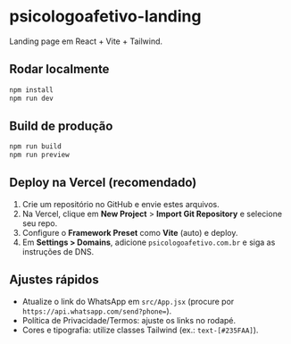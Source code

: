 # psicologoafetivo-landing

Landing page em React + Vite + Tailwind.

## Rodar localmente
```bash
npm install
npm run dev
```

## Build de produção
```bash
npm run build
npm run preview
```

## Deploy na Vercel (recomendado)
1. Crie um repositório no GitHub e envie estes arquivos.
2. Na Vercel, clique em **New Project** > **Import Git Repository** e selecione seu repo.
3. Configure o **Framework Preset** como **Vite** (auto) e deploy.
4. Em **Settings > Domains**, adicione `psicologoafetivo.com.br` e siga as instruções de DNS.

## Ajustes rápidos
- Atualize o link do WhatsApp em `src/App.jsx` (procure por `https://api.whatsapp.com/send?phone=`).
- Política de Privacidade/Termos: ajuste os links no rodapé.
- Cores e tipografia: utilize classes Tailwind (ex.: `text-[#235FAA]`).
